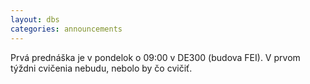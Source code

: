 ```yaml
---
layout: dbs
categories: announcements
---
```

Prvá prednáška je v pondelok o 09:00 v DE300 (budova FEI). V prvom týždni cvičenia nebudu, nebolo by čo cvičiť.
